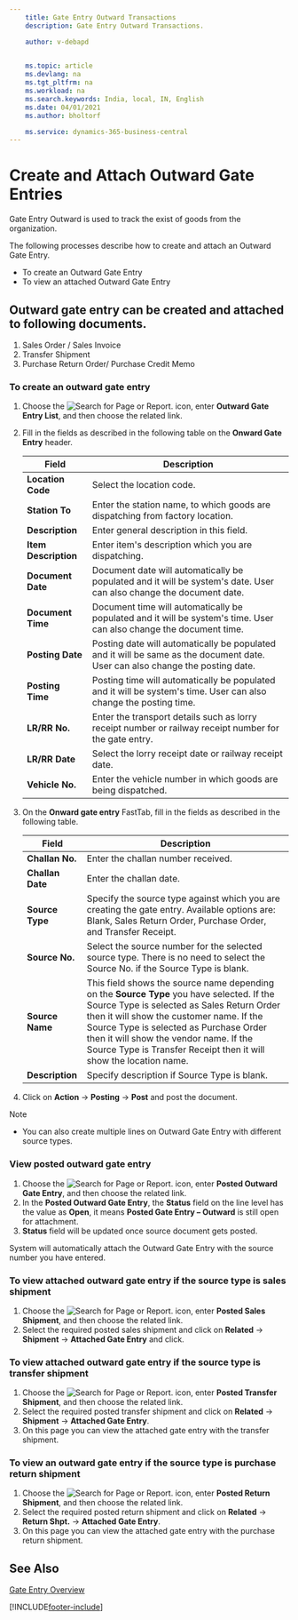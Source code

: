 ```yaml
---
    title: Gate Entry Outward Transactions
    description: Gate Entry Outward Transactions.

    author: v-debapd

    
    ms.topic: article
    ms.devlang: na
    ms.tgt_pltfrm: na
    ms.workload: na
    ms.search.keywords: India, local, IN, English
    ms.date: 04/01/2021
    ms.author: bholtorf

    ms.service: dynamics-365-business-central
---
```

# Create and Attach Outward Gate Entries



Gate Entry Outward is used to track the exist of goods from the organization.

The following processes describe how to create and attach an Outward Gate Entry.

- To create an Outward Gate Entry
- To view an attached Outward Gate Entry


## Outward gate entry can be created and attached to following documents.

1. Sales Order / Sales Invoice
2. Transfer Shipment
3. Purchase Return Order/ Purchase Credit Memo

### To create an outward gate entry

1. Choose the ![Search for Page or Report.](image/search_small.png "Search for Page or Report icon") icon, enter **Outward Gate Entry List**, and then choose the related link.
2. Fill in the fields as described in the following table on the **Onward Gate Entry** header.

    |Field|Description|  
    |---------------------------------|---------------------------------------|  
    |**Location Code**|Select the location code.|
    |**Station To**|Enter the station name, to which goods are dispatching from factory location.|
    |**Description**|Enter general description in this field.|
    |**Item Description**|Enter item's description which you are dispatching.|
    |**Document Date**|Document date will automatically be populated and it will be system's date. User can also change the document date.|
    |**Document Time**|Document time will automatically be populated and it will be system's time. User can also change the document time.|
    |**Posting Date**|Posting date will automatically be populated and it will be same as the document date. User can also change the posting date.|
    |**Posting Time**|Posting time will automatically be populated and it will be system's time. User can also change the posting time.|
    |**LR/RR No.**|Enter the transport details such as lorry receipt number or railway receipt number for the gate entry.|
    |**LR/RR Date**|Select the lorry receipt date or railway receipt date.|
    |**Vehicle No.**|Enter the vehicle number in which goods are being dispatched.|

3.  On the **Onward gate entry** FastTab, fill in the fields as described in the following table.

    |Field|Description|  
    |---------------------------------|---------------------------------------|  
    |**Challan No.**|Enter the challan number received.|
    |**Challan Date**|Enter the challan date.|
    |**Source Type**|Specify the source type against which you are creating the gate entry. Available options are: Blank, Sales Return Order, Purchase Order, and Transfer Receipt.|
    |**Source No.**|Select the source number for the selected source type. There is no need to select the Source No. if the Source Type is blank.|
    |**Source Name**| This field shows the source name depending on the **Source Type** you have selected. If the Source Type is selected as Sales Return Order then it will show the customer name. If the Source Type is selected as Purchase Order then it will show the vendor name. If the Source Type is Transfer Receipt then it will show the location name.|
    |**Description**|Specify description if Source Type is blank.|

4. Click on **Action** -> **Posting** -> **Post** and post the document.

> [!NOTE]
> - You can also create multiple lines on Outward Gate Entry with different source types.

### View posted outward gate entry

1. Choose the ![Search for Page or Report.](image/search_small.png "Search for Page or Report icon") icon, enter **Posted Outward Gate Entry**, and then choose the related link.
2. In the **Posted Outward Gate Entry**, the **Status** field on the line level has the value as **Open**, it means **Posted Gate Entry – Outward** is still open for attachment. 
3. **Status** field will be updated once source document gets posted.  

System will automatically attach the Outward Gate Entry with the source number you have entered.
### To view attached outward gate entry if the source type is sales shipment


1. Choose the ![Search for Page or Report.](image/search_small.png "Search for Page or Report icon") icon, enter **Posted Sales Shipment**, and then choose the related link.
2. Select the required posted sales shipment and click on **Related** -> **Shipment** -> **Attached Gate Entry** and click.


### To view attached outward gate entry if the source type is transfer shipment

1. Choose the ![Search for Page or Report.](image/search_small.png "Search for Page or Report icon") icon, enter **Posted Transfer Shipment**, and then choose the related link.
2. Select the required posted transfer shipment and click on **Related** -> **Shipment** -> **Attached Gate Entry**.
3. On this page you can view the attached gate entry with the transfer shipment.


### To view an outward gate entry if the source type is purchase return shipment

1. Choose the ![Search for Page or Report.](image/search_small.png "Search for Page or Report icon") icon, enter **Posted Return Shipment**, and then choose the related link.
2. Select the required posted return shipment and click on **Related** -> **Return Shpt.** -> **Attached Gate Entry**.
3. On this page you can view the attached gate entry with the purchase return shipment.





## See Also 
[Gate Entry Overview](Gate-Entry-001-Basic-Setup.md)







[!INCLUDE[footer-include](../../includes/footer-banner.md)]
